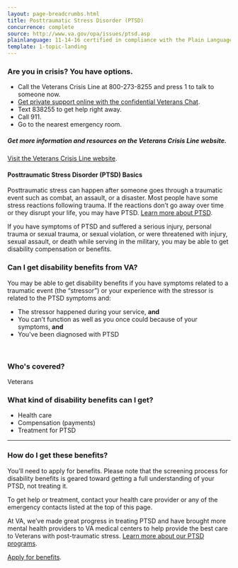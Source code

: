 ```yaml
---
layout: page-breadcrumbs.html
title: Posttraumatic Stress Disorder (PTSD)
concurrence: complete
source: http://www.va.gov/opa/issues/ptsd.asp
plainlanguage: 11-14-16 certified in compliance with the Plain Language Act
template: 1-topic-landing
---
```


### Are you in crisis? You have options.

-	Call the Veterans Crisis Line at 800-273-8255 and press 1 to talk to someone now.
-	[Get private support online with the confidential Veterans Chat](https://www.veteranscrisisline.net/ChatTermsOfService.aspx?account=Veterans%20Chat/).
-	Text 838255 to get help right away.
-	Call 911.
-	Go to the nearest emergency room.

##### Get more information and resources on the Veterans Crisis Line website.

[Visit the Veterans Crisis Line website](https://www.veteranscrisisline.net/Default.aspx).


#### Posttraumatic Stress Disorder (PTSD) Basics

Posttraumatic stress can happen after someone goes through a traumatic event such as combat, an assault, or a disaster. Most people have some stress reactions following trauma. If the reactions don’t go away over time or they disrupt your life, you may have PTSD. [Learn more about PTSD](http://www.ptsd.va.gov/public/index.asp).

If you have symptoms of PTSD and suffered a serious injury, personal trauma or sexual trauma, or sexual violation, or were threatened with injury, sexual assault, or death while serving in the military, you may be able to get disability compensation or benefits.



<div class="call-out" markdown="1">

### Can I get disability benefits from VA?

You may be able to get disability benefits if you have symptoms related to a traumatic event (the “stressor”) or your experience with the stressor is related to the PTSD symptoms and:
-	The stressor happened during your service, **and**
-	You can’t function as well as you once could because of your symptoms, **and**
-	You've been diagnosed with PTSD

<br>

### Who's covered?

Veterans
</div>

### What kind of disability benefits can I get?

-	Health care
- Compensation (payments)
-	Treatment for PTSD

--------

### How do I get these benefits?

You’ll need to apply for benefits. Please note that the screening process for disability benefits is geared toward getting a full understanding of your PTSD, not treating it.

To get help or treatment, contact your health care provider or any of the emergency contacts listed at the top of this page. 

At VA, we’ve made great progress in treating PTSD and have brought more mental health providers to VA medical centers to help provide the best care to Veterans with post-traumatic stress. [Learn more about our PTSD programs]( http://www.mentalhealth.va.gov/PTSD.asp).

[Apply for benefits](/disability-benefits/apply-for-benefits/).
